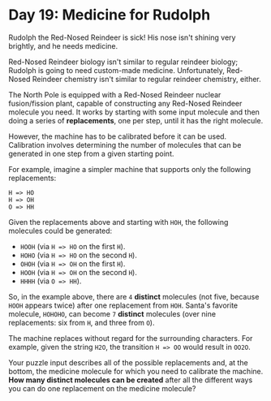 # Day 19: Medicine for Rudolph
Rudolph the Red-Nosed Reindeer is sick! His nose isn't shining very brightly, and he needs medicine.

Red-Nosed Reindeer biology isn't similar to regular reindeer biology; Rudolph is going to need custom-made medicine. 
Unfortunately, Red-Nosed Reindeer chemistry isn't similar to regular reindeer chemistry, either.

The North Pole is equipped with a Red-Nosed Reindeer nuclear fusion/fission plant, capable of constructing any 
Red-Nosed Reindeer molecule you need. It works by starting with some input molecule and then doing a series of 
**replacements**, one per step, until it has the right molecule.

However, the machine has to be calibrated before it can be used. Calibration involves determining the number of 
molecules that can be generated in one step from a given starting point.

For example, imagine a simpler machine that supports only the following replacements:
```
H => HO
H => OH
O => HH
```
Given the replacements above and starting with `HOH`, the following molecules could be generated:
* `HOOH` (via `H => HO` on the first `H`).
* `HOHO` (via `H => HO` on the second `H`).
* `OHOH` (via `H => OH` on the first `H`).
* `HOOH` (via `H => OH` on the second `H`).
* `HHHH` (via `O => HH`).

So, in the example above, there are `4` **distinct** molecules (not five, because `HOOH` appears twice) after one 
replacement from `HOH`. Santa's favorite molecule, `HOHOHO`, can become `7` **distinct** molecules (over nine 
replacements: six from `H`, and three from `O`).

The machine replaces without regard for the surrounding characters. For example, given the string `H2O`, the 
transition `H => OO` would result in `OO2O`.

Your puzzle input describes all of the possible replacements and, at the bottom, the medicine molecule for which you 
need to calibrate the machine. **How many distinct molecules can be created** after all the different ways you can do 
one replacement on the medicine molecule?
